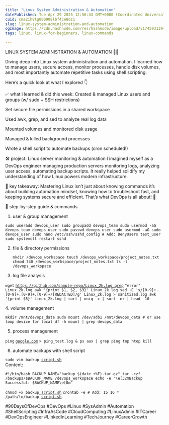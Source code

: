 ```yaml
---
title: "Linux System Administration & Automation"
datePublished: Tue Apr 29 2025 12:56:43 GMT+0000 (Coordinated Universal Time)
cuid: cma2ih8tg000908lbf4ce8dz1
slug: linux-system-administration-and-automation
ogImage: https://cdn.hashnode.com/res/hashnode/image/upload/v1745931394335/543017a7-6074-492f-ad4f-bbf964efca76.png
tags: linux, linux-for-beginners, linux-commands

---
```


LINUX SYSTEM ADMINISTRATION & AUTOMATION 👨‍💻  
  
Diving deep into Linux system administration and automation. I learned how to manage users, secure access, monitor processes, handle disk volumes, and most importantly automate repetitive tasks using shell scripting.

Here’s a quick look at what I explored 👇

✅ what i learned & did this week: Created & managed Linux users and groups (w/ sudo + SSH restrictions)

Set secure file permissions in a shared workspace

Used awk, grep, and sed to analyze real log data

Mounted volumes and monitored disk usage

Managed & killed background processes

Wrote a shell script to automate backups (cron scheduled!)

🛠️ project: Linux server monitoring & automation I imagined myself as a DevOps engineer managing production servers monitoring logs, analyzing user access, automating backup scripts. It really helped solidify my understanding of how Linux powers modern infrastructure.

🧠 key takeaway: Mastering Linux isn’t just about knowing commands it’s about building automation mindset, knowing how to troubleshoot fast, and keeping systems secure and efficient. That’s what DevOps is all about! 🚀

📘 step-by-step guide & commands

1. user & group management
    

`sudo useradd devops_user sudo groupadd devops_team sudo usermod -aG devops_team devops_user sudo passwd devops_user sudo usermod -aG sudo devops_user sudo nano /etc/ssh/sshd_config # Add: DenyUsers test_user sudo systemctl restart sshd`

2. file & directory permissions
    
    `mkdir /devops_workspace touch /devops_workspace/project_notes.txt chmod 740 /devops_workspace/project_notes.txt ls -l /devops_workspace`
    
3. log file analysis
    

`wget` [`https://github.com/sample-repo/Linux_2k.log grep`](https://github.com/sample-repo/Linux_2k.log%EF%BF%BCgrep) `"error" Linux_2k.log awk '{print $1, $2, $3}' Linux_2k.log sed -E 's/[0-9]+.[0-9]+.[0-9]+.[0-9]+/[REDACTED]/g' Linux_2k.log > sanitized.log awk '{print $5}' Linux_2k.log | sort | uniq -c | sort -nr | head -10`

4\. volume management

`mkdir /mnt/devops_data sudo mount /dev/sdb1 /mnt/devops_data # or use loop device for local df -h mount | grep devops_data`

5. process management
    

`ping` [`google.com`](http://google.com) `> ping_test.log & ps aux | grep ping top htop kill`

6. automate backups with shell script
    

`sudo vim backup_`[`script.sh`](http://script.sh)  
Content:

`#!/bin/bash BACKUP_NAME="backup_$(date +%F).tar.gz" tar -czf /backups/$BACKUP_NAME /devops_workspace echo -e "\e[32mBackup Successful: $BACKUP_NAME\e[0m"`

`chmod +x backup_`[`script.sh`](http://script.sh) `crontab -e # Add: 15 16 * /path/to/backup_`[`script.sh`](http://script.sh)

#90DaysOfDevOps #DevOps #Linux #SysAdmin #Automation #ShellScripting #InfraAsCode #CloudComputing #LinuxAdmin #ITCareer #DevOpsEngineer #LinkedInLearning #TechJourney #CareerGrowth
